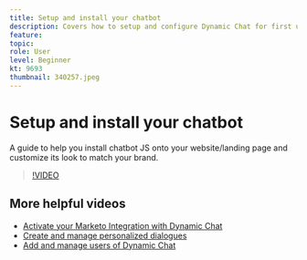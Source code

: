 ```yaml
---
title: Setup and install your chatbot
description: Covers how to setup and configure Dynamic Chat for first use.
feature: 
topic: 
role: User
level: Beginner
kt: 9693
thumbnail: 340257.jpeg
---
```


# Setup and install your chatbot

A guide to help you install chatbot JS onto your website/landing page and customize its look to match your brand.

>[!VIDEO](https://video.tv.adobe.com/v/340257/?quality=12&learn=on)

## More helpful videos

- [Activate your Marketo Integration with Dynamic Chat](tutorials/marketo-integration.md)
- [Create and manage personalized dialogues](tutorials/dialogue-management.md)
- [Add and manage users of Dynamic Chat](tutorials/user-management.md)
